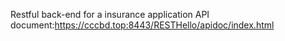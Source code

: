 Restful back-end for a insurance application
API document:https://cccbd.top:8443/RESTHello/apidoc/index.html